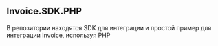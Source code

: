 ## Invoice.SDK.PHP
В репозитории находятся SDK для интеграции и простой пример для интеграции Invoice, используя PHP
